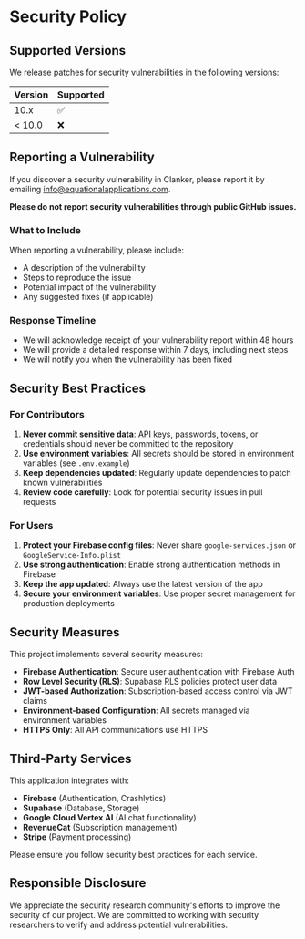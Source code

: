 # Security Policy

## Supported Versions

We release patches for security vulnerabilities in the following versions:

| Version | Supported          |
| ------- | ------------------ |
| 10.x    | :white_check_mark: |
| < 10.0  | :x:                |

## Reporting a Vulnerability

If you discover a security vulnerability in Clanker, please report it by emailing [info@equationalapplications.com](mailto:info@equationalapplications.com).

**Please do not report security vulnerabilities through public GitHub issues.**

### What to Include

When reporting a vulnerability, please include:

- A description of the vulnerability
- Steps to reproduce the issue
- Potential impact of the vulnerability
- Any suggested fixes (if applicable)

### Response Timeline

- We will acknowledge receipt of your vulnerability report within 48 hours
- We will provide a detailed response within 7 days, including next steps
- We will notify you when the vulnerability has been fixed

## Security Best Practices

### For Contributors

1. **Never commit sensitive data**: API keys, passwords, tokens, or credentials should never be committed to the repository
2. **Use environment variables**: All secrets should be stored in environment variables (see `.env.example`)
3. **Keep dependencies updated**: Regularly update dependencies to patch known vulnerabilities
4. **Review code carefully**: Look for potential security issues in pull requests

### For Users

1. **Protect your Firebase config files**: Never share `google-services.json` or `GoogleService-Info.plist`
2. **Use strong authentication**: Enable strong authentication methods in Firebase
3. **Keep the app updated**: Always use the latest version of the app
4. **Secure your environment variables**: Use proper secret management for production deployments

## Security Measures

This project implements several security measures:

- **Firebase Authentication**: Secure user authentication with Firebase Auth
- **Row Level Security (RLS)**: Supabase RLS policies protect user data
- **JWT-based Authorization**: Subscription-based access control via JWT claims
- **Environment-based Configuration**: All secrets managed via environment variables
- **HTTPS Only**: All API communications use HTTPS

## Third-Party Services

This application integrates with:

- **Firebase** (Authentication, Crashlytics)
- **Supabase** (Database, Storage)
- **Google Cloud Vertex AI** (AI chat functionality)
- **RevenueCat** (Subscription management)
- **Stripe** (Payment processing)

Please ensure you follow security best practices for each service.

## Responsible Disclosure

We appreciate the security research community's efforts to improve the security of our project. We are committed to working with security researchers to verify and address potential vulnerabilities.
